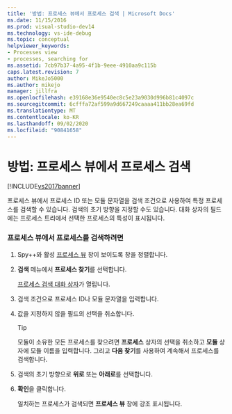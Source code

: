 ```yaml
---
title: '방법: 프로세스 뷰에서 프로세스 검색 | Microsoft Docs'
ms.date: 11/15/2016
ms.prod: visual-studio-dev14
ms.technology: vs-ide-debug
ms.topic: conceptual
helpviewer_keywords:
- Processes view
- processes, searching for
ms.assetid: 7cb97b37-4a95-4f1b-9eee-4910aa9c115b
caps.latest.revision: 7
author: MikeJo5000
ms.author: mikejo
manager: jillfra
ms.openlocfilehash: e39168e36e9540ec8c5e23a9030d996b81c4097c
ms.sourcegitcommit: 6cfffa72af599a9d667249caaaa411bb28ea69fd
ms.translationtype: MT
ms.contentlocale: ko-KR
ms.lasthandoff: 09/02/2020
ms.locfileid: "90841658"
---
```

# <a name="how-to-search-for-a-process-in-processes-view"></a>방법: 프로세스 뷰에서 프로세스 검색
[!INCLUDE[vs2017banner](../includes/vs2017banner.md)]

프로세스 뷰에서 프로세스 ID 또는 모듈 문자열을 검색 조건으로 사용하여 특정 프로세스를 검색할 수 있습니다. 검색의 초기 방향을 지정할 수도 있습니다. 대화 상자의 필드에는 프로세스 트리에서 선택한 프로세스의 특성이 표시됩니다.  
  
### <a name="to-search-for-a-process-in-processes-view"></a>프로세스 뷰에서 프로세스를 검색하려면  
  
1. Spy++와 활성 [프로세스 뷰](../debugger/processes-view.md) 창이 보이도록 창을 정렬합니다.  
  
2. **검색** 메뉴에서 **프로세스 찾기**를 선택합니다.  
  
    [프로세스 검색 대화 상자](../debugger/process-search-dialog-box.md)가 열립니다.  
  
3. 검색 조건으로 프로세스 ID나 모듈 문자열을 입력합니다.  
  
4. 값을 지정하지 않을 필드의 선택을 취소합니다.  
  
   > [!TIP]
   > 모듈이 소유한 모든 프로세스를 찾으려면 **프로세스** 상자의 선택을 취소하고 **모듈** 상자에 모듈 이름을 입력합니다. 그리고 **다음 찾기**를 사용하여 계속해서 프로세스를 검색합니다.  
  
5. 검색의 초기 방향으로 **위로** 또는 **아래로**를 선택합니다.  
  
6. **확인**을 클릭합니다.  
  
   일치하는 프로세스가 검색되면 **프로세스 뷰** 창에 강조 표시됩니다.

